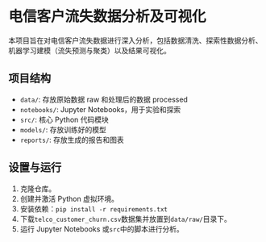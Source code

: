 # 电信客户流失数据分析及可视化

本项目旨在对电信客户流失数据进行深入分析，包括数据清洗、探索性数据分析、机器学习建模（流失预测与聚类）以及结果可视化。

## 项目结构

- `data/`: 存放原始数据 raw 和处理后的数据 processed
- `notebooks/`: Jupyter Notebooks，用于实验和探索
- `src/`: 核心 Python 代码模块
- `models/`: 存放训练好的模型
- `reports/`: 存放生成的报告和图表

## 设置与运行

1. 克隆仓库。
2. 创建并激活 Python 虚拟环境。
3. 安装依赖：`pip install -r requirements.txt`
4. 下载`telco_customer_churn.csv`数据集并放置到`data/raw/`目录下。
5. 运行 Jupyter Notebooks 或`src`中的脚本进行分析。
